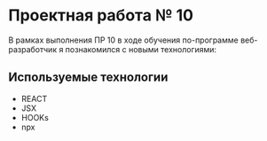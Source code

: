 # Проектная работа № 10
 
 В рамках выполнения ПР 10 в ходе обучения по-программе веб-разработчик я познакомился с новыми технологиями:
 
 ## Используемые технологии
* REACT
* JSX
* HOOKs
* npx
